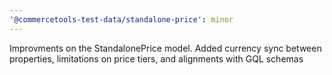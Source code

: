 ```yaml
---
'@commercetools-test-data/standalone-price': minor
---
```


Improvments on the StandalonePrice model. Added currency sync between properties, limitations on price tiers, and alignments with GQL schemas
